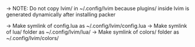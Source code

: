 -> NOTE: Do not copy lvim/ in ~/.config/lvim because plugins/ inside lvim
   is generated dynamically after installing packer

-> Make symlink of config.lua as ~/.config/lvim/config.lua
-> Make symlink of lua/ folder as ~/.config/lvim/lua/
-> Make symlink of colors/ folder as ~/.config/lvim/colors/

